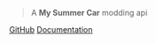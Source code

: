 > A **My Summer Car** modding api

[GitHub](https://github.com/MarvinBeym/MscModApi)
[Documentation](documentation.md)